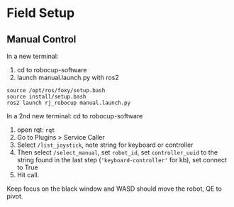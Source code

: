 # Field Setup

## Manual Control

In a new terminal:

1. cd to robocup-software
2. launch manual.launch.py with ros2
```
source /opt/ros/foxy/setup.bash
source install/setup.bash
ros2 launch rj_robocup manual.launch.py
```

In a 2nd new terminal:
cd to robocup-software
1. open rqt: `rqt`
2. Go to Plugins > Service Caller
3. Select `/list_joystick`, note string for keyboard or controller 
4. Then select `/select_manual`, set `robot_id`, set `controller_uuid` to the string found in the last step (`'keyboard-controller'` for kb), set connect to True
5. Hit call.

Keep focus on the black window and WASD should move the robot, QE to pivot.

